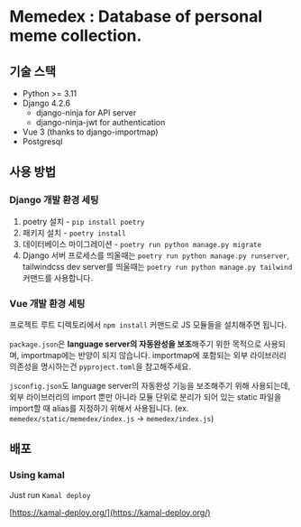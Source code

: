 
# Memedex : Database of personal meme collection.

## 기술 스택

* Python >= 3.11
* Django 4.2.6
  * django-ninja for API server
  * django-ninja-jwt for authentication
* Vue 3 (thanks to django-importmap)
* Postgresql 

## 사용 방법 

### Django 개발 환경 세팅 

1. poetry 설치 - `pip install poetry`
2. 패키지 설치 - `poetry install`
3. 데이터베이스 마이그레이션 - `poetry run python manage.py migrate`
4. Django 서버 프로세스를 띄울때는 `poetry run python manage.py runserver`, tailwindcss dev server를 띄울때는 `poetry run python manage.py tailwind` 커맨드를 사용합니다.

### Vue 개발 환경 세팅 

프로젝트 루트 디렉토리에서 `npm install` 커맨드로 JS 모듈들을 설치해주면 됩니다.

`package.json`은 **language server의 자동완성을 보조**해주기 위한 목적으로 사용되며, importmap에는 반양이 되지 않습니다. importmap에 포함되는 외부 라이브러리 의존성을 명시하는건 `pyproject.toml`을 참고해주세요.

`jsconfig.json`도 language server의 자동완성 기능을 보조해주기 위해 사용되는데, 외부 라이브러리의 import 뿐만 아니라 모듈 단위로 분리가 되어 있는 static 파일을 import할 때 alias를 지정하기 위해서 사용됩니다. (ex. `memedex/static/memedex/index.js` -> `memedex/index.js`)


## 배포

### Using kamal

Just run `Kamal deploy`

[https://kamal-deploy.org/](https://kamal-deploy.org/)




